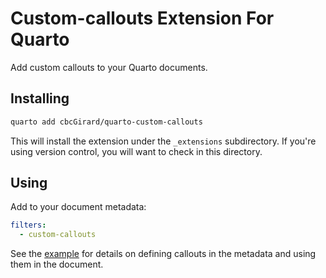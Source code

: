 # Custom-callouts Extension For Quarto

Add custom callouts to your Quarto documents.

## Installing

```bash
quarto add cbcGirard/quarto-custom-callouts
```

This will install the extension under the `_extensions` subdirectory.
If you're using version control, you will want to check in this directory.

## Using

Add to your document metadata:

```yaml
filters:
  - custom-callouts
```

See the [example](example.qmd) for details on defining callouts in the metadata and using them in the document.